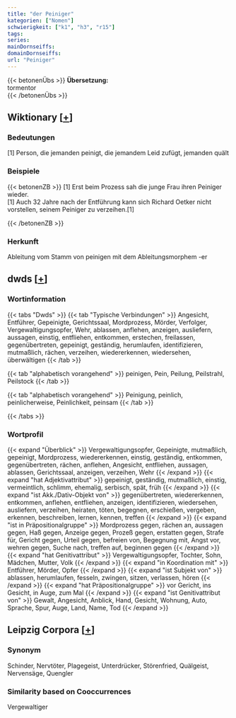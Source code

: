 ```yaml
---
title: "der Peiniger"
kategorien: ["Nomen"]
schwierigkeit: ["k1", "h3", "r15"]
tags:
series:
mainDornseiffs:
domainDornseiffs:
url: "Peiniger"
---
```


{{< betonenÜbs >}}
**Übersetzung:**  
tormentor  
{{< /betonenÜbs >}}

## Wiktionary [[+](https://de.wiktionary.org/wiki/Peiniger)]

### Bedeutungen
[1] Person, die jemanden peinigt, die jemandem Leid zufügt, jemanden quält  

### Beispiele
{{< betonenZB >}}
[1] Erst beim Prozess sah die junge Frau ihren Peiniger wieder.  
[1] Auch 32 Jahre nach der Entführung kann sich Richard Oetker nicht vorstellen, seinem Peiniger zu verzeihen.[1]  

{{< /betonenZB >}}
### Herkunft
Ableitung vom Stamm von peinigen mit dem Ableitungsmorphem -er  



## dwds [[+](https://www.dwds.de/wb/Peiniger)]

### Wortinformation
{{< tabs "Dwds" >}}
{{< tab "Typische Verbindungen" >}}
Angesicht, Entführer, Gepeinigte, Gerichtssaal, Mordprozess, Mörder, Verfolger, Vergewaltigungsopfer, Wehr, ablassen, anflehen, anzeigen, ausliefern, aussagen, einstig, entfliehen, entkommen, erstechen, freilassen, gegenübertreten, gepeinigt, geständig, herumlaufen, identifizieren, mutmaßlich, rächen, verzeihen, wiedererkennen, wiedersehen, überwältigen
{{< /tab >}}

{{< tab "alphabetisch vorangehend" >}}
peinigen, Pein, Peilung, Peilstrahl, Peilstock
{{< /tab >}}

{{< tab "alphabetisch vorangehend" >}}
Peinigung, peinlich, peinlicherweise, Peinlichkeit, peinsam
{{< /tab >}}

{{< /tabs >}}

### Wortprofil
{{< expand "Überblick" >}} Vergewaltigungsopfer, Gepeinigte, mutmaßlich, gepeinigt, Mordprozess, wiedererkennen, einstig, geständig, entkommen, gegenübertreten, rächen, anflehen, Angesicht, entfliehen, aussagen, ablassen, Gerichtssaal, anzeigen, verzeihen, Wehr {{< /expand >}}
{{< expand "hat Adjektivattribut" >}} gepeinigt, geständig, mutmaßlich, einstig, vermeintlich, schlimm, ehemalig, serbisch, spät, früh {{< /expand >}}
{{< expand "ist Akk./Dativ-Objekt von" >}} gegenübertreten, wiedererkennen, entkommen, anflehen, entfliehen, anzeigen, identifizieren, wiedersehen, ausliefern, verzeihen, heiraten, töten, begegnen, erschießen, vergeben, erkennen, beschreiben, lernen, kennen, treffen {{< /expand >}}
{{< expand "ist in Präpositionalgruppe" >}} Mordprozess gegen, rächen an, aussagen gegen, Haß gegen, Anzeige gegen, Prozeß gegen, erstatten gegen, Strafe für, Gericht gegen, Urteil gegen, befreien von, Begegnung mit, Angst vor, wehren gegen, Suche nach, treffen auf, beginnen gegen {{< /expand >}}
{{< expand "hat Genitivattribut" >}} Vergewaltigungsopfer, Tochter, Sohn, Mädchen, Mutter, Volk {{< /expand >}}
{{< expand "in Koordination mit" >}} Entführer, Mörder, Opfer {{< /expand >}}
{{< expand "ist Subjekt von" >}} ablassen, herumlaufen, fesseln, zwingen, sitzen, verlassen, hören {{< /expand >}}
{{< expand "hat Präpositionalgruppe" >}} vor Gericht, ins Gesicht, in Auge, zum Mal {{< /expand >}}
{{< expand "ist Genitivattribut von" >}} Gewalt, Angesicht, Anblick, Hand, Gesicht, Wohnung, Auto, Sprache, Spur, Auge, Land, Name, Tod {{< /expand >}}

## Leipzig Corpora [[+](https://corpora.uni-leipzig.de/en/res?word=Peiniger&corpusId=deu_newscrawl-public_2018)]


### Synonym
Schinder, Nervtöter, Plagegeist, Unterdrücker, Störenfried, Quälgeist, Nervensäge, Quengler


### Similarity based on Cooccurrences
Vergewaltiger

